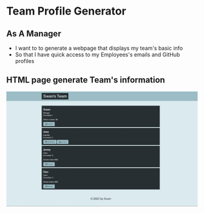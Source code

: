 # Team Profile Generator

## As A Manager
  * I want to to generate a webpage that displays my team's basic info
  * So that I have quick access to my Employees's emails and GitHub profiles
  
## HTML page generate Team's information 

![Alt text](/src/images/website.JPG?raw=true "Optional Title")